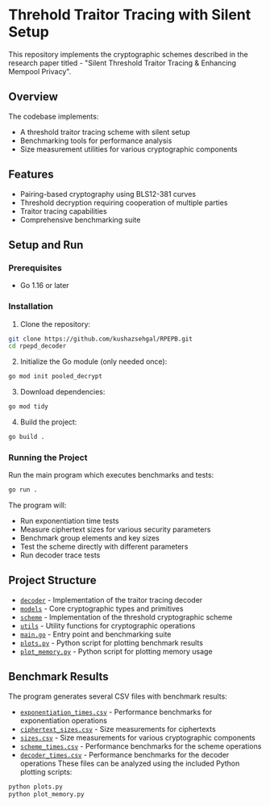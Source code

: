 
# Threhold Traitor Tracing with Silent Setup
This repository implements the cryptographic schemes described in the research paper titled - "Silent Threshold Traitor Tracing & Enhancing Mempool Privacy".

## Overview

The codebase implements:
- A threshold traitor tracing scheme with silent setup
- Benchmarking tools for performance analysis
- Size measurement utilities for various cryptographic components

## Features

- Pairing-based cryptography using BLS12-381 curves
- Threshold decryption requiring cooperation of multiple parties
- Traitor tracing capabilities
- Comprehensive benchmarking suite

## Setup and Run

### Prerequisites

- Go 1.16 or later

### Installation

1. Clone the repository:
```bash
git clone https://github.com/kushazsehgal/RPEPB.git
cd rpepd_decoder
```
2. Initialize the Go module (only needed once):
```bash
go mod init pooled_decrypt
```
3. Download dependencies:
```bash
go mod tidy
```
4. Build the project:
```bash
go build .
```
### Running the Project
Run the main program which executes benchmarks and tests:
```bash
go run .
```
The program will:
- Run exponentiation time tests
- Measure ciphertext sizes for various security parameters
- Benchmark group elements and key sizes
- Test the scheme directly with different parameters
- Run decoder trace tests
## Project Structure
- [`decoder`](decoder ) - Implementation of the traitor tracing decoder
- [`models`](models ) - Core cryptographic types and primitives
- [`scheme`](scheme ) - Implementation of the threshold cryptographic scheme
- [`utils`](utils ) - Utility functions for cryptographic operations
- [`main.go`](main.go ) - Entry point and benchmarking suite
- [`plots.py`](plots.py ) - Python script for plotting benchmark results
- [`plot_memory.py`](plot_memory.py ) - Python script for plotting memory usage
## Benchmark Results
The program generates several CSV files with benchmark results:
- [`exponentiation_times.csv`](exponentiation_times.csv ) - Performance benchmarks for exponentiation operations
- [`ciphertext_sizes.csv`](ciphertext_sizes.csv ) - Size measurements for ciphertexts
- [`sizes.csv`](sizes.csv ) - Size measurements for various cryptographic components
- [`scheme_times.csv`](scheme_times.csv ) - Performance benchmarks for the scheme operations
- [`decoder_times.csv`](decoder_times.csv ) - Performance benchmarks for the decoder operations
These files can be analyzed using the included Python plotting scripts:
```bash
python plots.py
python plot_memory.py
```
